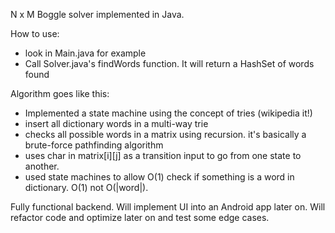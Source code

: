 N x M Boggle solver implemented in Java.

How to use:
 - look in Main.java for example
 - Call Solver.java's findWords function. It will return a HashSet<String> of words found

Algorithm goes like this:
 - Implemented a state machine using the concept of tries (wikipedia it!)
 - insert all dictionary words in a multi-way trie
 - checks all possible words in a matrix using recursion. it's basically
   a brute-force pathfinding algorithm
 - uses char in matrix[i][j] as a transition input to go from one state
   to another.
 - used state machines to allow O(1) check if something is a word in
   dictionary. O(1) not O(|word|).

Fully functional backend. Will implement UI into an Android app later on. 
Will refactor code and optimize later on and test some edge cases.
